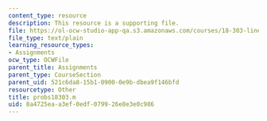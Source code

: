 ```yaml
---
content_type: resource
description: This resource is a supporting file.
file: https://ol-ocw-studio-app-qa.s3.amazonaws.com/courses/18-303-linear-partial-differential-equations-fall-2006/8a4725eaa3ef0edf079926e8e3e0c986_probs18303.m
file_type: text/plain
learning_resource_types:
- Assignments
ocw_type: OCWFile
parent_title: Assignments
parent_type: CourseSection
parent_uid: 521c6da8-15b1-0900-0e9b-dbea9f146bfd
resourcetype: Other
title: probs18303.m
uid: 8a4725ea-a3ef-0edf-0799-26e8e3e0c986
---
```

